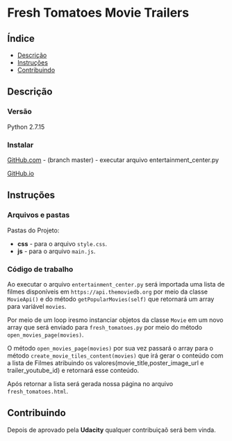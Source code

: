 # Fresh Tomatoes Movie Trailers

## Índice
* [Descrição](#descrição)
* [Instruções](#instruções)
* [Contribuindo](#contribuindo)

## Descrição

### Versão
Python 2.7.15

### Instalar

[GitHub.com](https://github.com/eneasmarques/ud036_StarterCode) - (branch master) - executar arquivo entertainment_center.py

[GitHub.io](https://github.com/eneasmarques/ud036_StarterCode/fresh_tomatoes.html)

## Instruções

### Arquivos e pastas

Pastas do Projeto:
* **css** - para o arquivo `style.css`.
* **js** - para o arquivo `main.js`.

### Código de trabalho

Ao executar o arquivo `entertainment_center.py` será importada uma lista de filmes disponíveis em `https://api.themoviedb.org` por meio da classe `MovieApi()` e do método `getPopularMovies(self)` que retornará um array para variável `movies`.

Por meio de um loop iresmo instanciar objetos da classe `Movie` em um novo array que será enviado para `fresh_tomatoes.py` por meio do método `open_movies_page(movies)`.

O método `open_movies_page(movies)` por sua vez passará o array para o método `create_movie_tiles_content(movies)` que irá gerar o conteúdo com a lista de Filmes atribuindo os valores(movie_title,poster_image_url e trailer_youtube_id) e retornará esse conteúdo.

Após retornar a lista será gerada nossa página no arquivo `fresh_tomatoes.html`.

## Contribuindo

Depois de aprovado pela **Udacity** qualquer contribuiçaõ será bem vinda.
